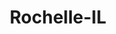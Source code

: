 ---
title: Rochelle-IL
slug: rochelle-il
f_state:
- cms/state/illinois.md
f_locations:
- cms/payday-loan/cash-store-8468.md
- cms/payday-loan/check-into-cash-11756.md
- cms/payday-loan/checks-for-cash-14652.md
- cms/payday-loan/checks-for-cash-14657.md
- cms/payday-loan/cottonwood-financial-lp-15420.md
updated-on: '2024-05-30T13:41:28.615Z'
created-on: '2024-05-30T13:41:28.615Z'
published-on: '2024-05-30T13:54:32.469Z'
f_city: Rochelle
layout: '[city].html'
tags: city
---